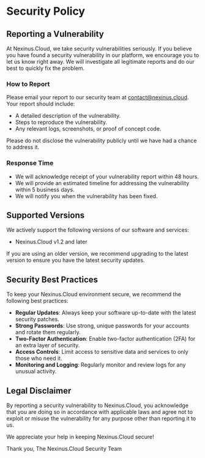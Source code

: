 # Security Policy

## Reporting a Vulnerability

At Nexinus.Cloud, we take security vulnerabilities seriously. If you believe you have found a security vulnerability in our platform, we encourage you to let us know right away. We will investigate all legitimate reports and do our best to quickly fix the problem.

### How to Report

Please email your report to our security team at [contact@nexinus.cloud](mailto:contact@nexinus.cloud). Your report should include:

- A detailed description of the vulnerability.
- Steps to reproduce the vulnerability.
- Any relevant logs, screenshots, or proof of concept code.

Please do not disclose the vulnerability publicly until we have had a chance to address it.

### Response Time

- We will acknowledge receipt of your vulnerability report within 48 hours.
- We will provide an estimated timeline for addressing the vulnerability within 5 business days.
- We will notify you when the vulnerability has been fixed.

## Supported Versions

We actively support the following versions of our software and services:

- Nexinus.Cloud v1.2 and later

If you are using an older version, we recommend upgrading to the latest version to ensure you have the latest security updates.

## Security Best Practices

To keep your Nexinus.Cloud environment secure, we recommend the following best practices:

- **Regular Updates**: Always keep your software up-to-date with the latest security patches.
- **Strong Passwords**: Use strong, unique passwords for your accounts and rotate them regularly.
- **Two-Factor Authentication**: Enable two-factor authentication (2FA) for an extra layer of security.
- **Access Controls**: Limit access to sensitive data and services to only those who need it.
- **Monitoring and Logging**: Regularly monitor and review logs for any unusual activity.

## Legal Disclaimer

By reporting a security vulnerability to Nexinus.Cloud, you acknowledge that you are doing so in accordance with applicable laws and agree not to exploit or misuse the vulnerability for any purpose other than reporting it to us.

We appreciate your help in keeping Nexinus.Cloud secure!

Thank you,
The Nexinus.Cloud Security Team

